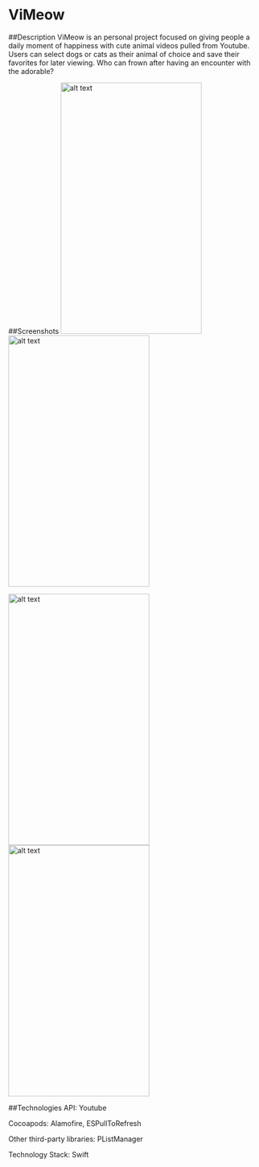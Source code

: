 # ViMeow

##Description
ViMeow is an personal project focused on giving people a daily moment of happiness with cute animal videos pulled from Youtube. Users can select dogs or cats as their animal of choice and save their favorites for later viewing. Who can frown after having an encounter with the adorable?

##Screenshots
<img src="https://cloud.githubusercontent.com/assets/17561356/23138753/c5e487a2-f76e-11e6-930b-0f81744ccf2a.png" alt="alt text" width="280" height="500">
<img src="https://cloud.githubusercontent.com/assets/17561356/23138755/c5e8fe7c-f76e-11e6-9e1c-d1e9ae9a951c.png" alt="alt text" width="280" height="500">

<img src="https://cloud.githubusercontent.com/assets/17561356/23138756/c5ea2d92-f76e-11e6-9864-d14010eece97.png" alt="alt text" width="280" height="500">
<img src="https://cloud.githubusercontent.com/assets/17561356/23138754/c5e9760e-f76e-11e6-8dcd-79ec1a906ec2.png" alt="alt text" width="280" height="500">

##Technologies
API: Youtube

Cocoapods: Alamofire, ESPullToRefresh

Other third-party libraries: PListManager

Technology Stack: Swift
